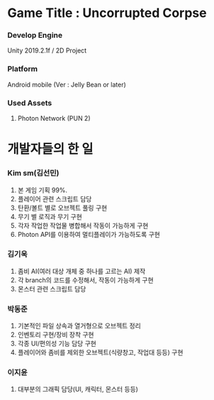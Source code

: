 # Game Title : Uncorrupted Corpse  

### Develop Engine  
Unity 2019.2.1f / 2D Project  

### Platform  
Android mobile (Ver : Jelly Bean or later)  

### Used Assets  
1. Photon Network (PUN 2)

# 개발자들의 한 일   

### Kim sm(김선민)  
1. 본 게임 기획 99%.
2. 플레이어 관련 스크립트 담당
3. 탄환/볼트 별로 오브젝트 풀링 구현
4. 무기 별 로직과 무기 구현
5. 각자 작업한 작업물 병합해서 작동이 가능하게 구현
6. Photon API를 이용하여 멀티플레이가 가능하도록 구현

### 김기욱  
1. 좀비 AI(여러 대상 개체 중 하나를 고르는 AI) 제작
2. 각 branch의 코드를 수정해서, 작동이 가능하게 구현
3. 몬스터 관련 스크립트 담당

### 박동준  
1. 기본적인 파일 상속과 열거형으로 오브젝트 정리
2. 인벤토리 구현/장비 장착 구현
3. 각종 UI/편의성 기능 담당 구현
4. 플레이어와 좀비를 제외한 오브젝트(식량창고, 작업대 등등) 구현

### 이지윤
1. 대부분의 그래픽 담당(UI, 캐릭터, 몬스터 등등)
